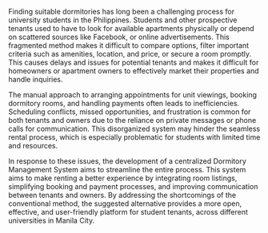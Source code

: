 Finding suitable dormitories has long been a challenging process for university students in the Philippines. Students and other prospective tenants used to have to look for available apartments physically or depend on scattered sources like Facebook, or online advertisements. This fragmented method makes it difficult to compare options, filter important criteria such as amenities, location, and price, or secure a room promptly. This causes delays and issues for potential tenants and makes it difficult for homeowners or apartment owners to effectively market their properties and handle inquiries. 

The manual approach to arranging appointments for unit viewings, booking dormitory rooms, and handling payments often leads to inefficiencies. Scheduling conflicts, missed opportunities, and frustration is common for both tenants and owners due to the reliance on private messages or phone calls for communication. This disorganized system may hinder the seamless rental process, which is especially problematic for students with limited time and resources.	

In response to these issues, the development of a centralized Dormitory Management System aims to streamline the entire process. This system aims to make renting a better experience by integrating room listings, simplifying booking and payment processes, and improving communication between tenants and owners. By addressing the shortcomings of the conventional method, the suggested alternative provides a more open, effective, and user-friendly platform for student tenants, across different universities in Manila City.
